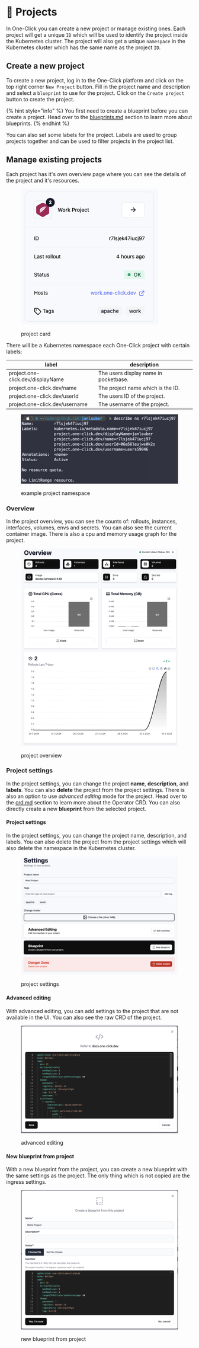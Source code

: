 # 📂 Projects

In One-Click you can create a new project or manage existing ones. Each project will get a unique `ID` which will be used to identify the project inside the Kubernetes cluster. The project will also get a unique `namespace` in the Kubernetes cluster which has the same name as the project `ID`.

## Create a new project

To create a new project, log in to the One-Click platform and click on the top right corner `New Project` button. Fill in the project name and description and select a `blueprint` to use for the project. Click on the `Create project` button to create the project.

{% hint style="info" %}
You first need to create a blueprint before you can create a project. Head over to the [blueprints.md](blueprints.md "mention") section to learn more about blueprints.
{% endhint %}

You can also set some labels for the project. Labels are used to group projects together and can be used to filter projects in the project list.

## Manage existing projects

Each project has it's own overview page where you can see the details of the project and it's resources.

<figure><img src="../.gitbook/assets/image (1).png" alt=""><figcaption><p>project card</p></figcaption></figure>

There will be a Kubernetes namespace each One-Click project with certain labels:

| label                             | description                           |
| --------------------------------- | ------------------------------------- |
| project.one-click.dev/displayName | The users display name in pocketbase. |
| project.one-click.dev/name        | The project name which is the ID.     |
| project.one-click.dev/userId      | The users ID of the project.          |
| project.one-click.dev/username    | The username of the project.          |

<figure><img src="../.gitbook/assets/Screenshot 2024-03-30 at 16.48.07.png" alt=""><figcaption><p>example project namespace</p></figcaption></figure>

### Overview

In the project overview, you can see the counts of: rollouts, instances, interfaces, volumes, envs and secrets. You can also see the current container image. There is also a cpu and memory usage graph for the project.

<figure><img src="../.gitbook/assets/image (1) (1).png" alt=""><figcaption><p>project overview</p></figcaption></figure>

### Project settings

In the project settings, you can change the project **name**, **description**, and **labels**. You can also **delete** the project from the project settings. There is also an option to use _advanced editing_ mode for the project. Head over to the [crd.md](../operator-manual/crd.md "mention") section to learn more about the Operator CRD. You can also directly create a new **blueprint** from the selected project.

#### Project settings

In the project settings, you can change the project name, description, and labels. You can also delete the project from the project settings which will also delete the namespace in the Kubernetes cluster.

<figure><img src="../.gitbook/assets/image (2).png" alt=""><figcaption><p>project settings</p></figcaption></figure>

#### Advanced editing

With advanced editing, you can add settings to the project that are not available in the UI. You can also see the raw CRD of the project.

<figure><img src="../.gitbook/assets/image (3).png" alt=""><figcaption><p>advanced editing</p></figcaption></figure>

#### New blueprint from project

With a new blueprint from the project, you can create a new blueprint with the same settings as the project. The only thing which is not copied are the ingress settings.

<figure><img src="../.gitbook/assets/image (4).png" alt=""><figcaption><p>new blueprint from project</p></figcaption></figure>
